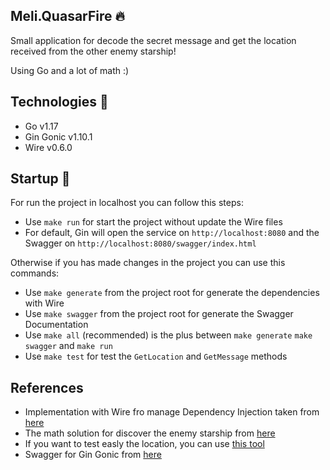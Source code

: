 ## Meli.QuasarFire :fire:
Small application for decode the secret message and get the location received from the other enemy starship!

Using Go and a lot of math :)

## Technologies :rocket:

 - Go v1.17
 - Gin Gonic v1.10.1
 - Wire v0.6.0

## Startup :vertical_traffic_light:

For run the project in localhost you can follow this steps:

- Use `make run` for start the project without update the Wire files
- For default, Gin will open the service on `http://localhost:8080` and the Swagger on `http://localhost:8080/swagger/index.html`

Otherwise if you has made changes in the project you can use this commands:

- Use `make generate` from the project root for generate the dependencies with Wire
- Use `make swagger` from the project root for generate the Swagger Documentation
- Use `make all` (recommended) is the plus between `make generate` `make swagger` and `make run`
- Use `make test` for test the `GetLocation` and `GetMessage` methods

## References 

- Implementation with Wire fro manage Dependency Injection taken from [here](https://clavinjune.dev/en/blogs/golang-dependency-injection-using-wire/)
- The math solution for discover the enemy starship from [here](https://stackoverflow.com/questions/24970605/finding-third-points-of-triangle-using-other-two-points-with-known-distances/24980145?noredirect=1#comment129325370_24980145)
- If you want to test easly the location, you can use [this tool](https://www.mathsisfun.com/data/cartesian-coordinates-interactive.html)
- Swagger for Gin Gonic from [here](https://santoshk.dev/posts/2022/how-to-integrate-swagger-ui-in-go-backend-gin-edition/)